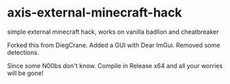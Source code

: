 # axis-external-minecraft-hack
simple external minecraft hack, works on vanilla badlion and cheatbreaker

Forked this from DiegCrane.
Added a GUI with Dear ImGui.
Removed some detections.

Since some N00bs don't know. Compile in Release x64 and all your worries will be gone!
